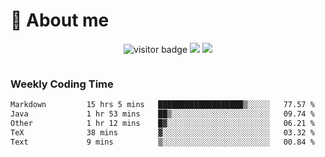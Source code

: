 <!-- ![](https://youpai.roccoshi.top/img/20200804214216.png) -->

# 🧐 About me
 
<p align="center">
<img src="https://visitor-badge.laobi.icu/badge?page_id=Lincest.Lincest&title=hits" alt="visitor badge"/>
<a href="mailto:imroccoshi@gmail.com"><img src="https://img.shields.io/badge/gmail-imroccoshi%40gmail.com-red"></a>
<a href="https://blog.roccoshi.top"><img src="https://img.shields.io/badge/blog-roccoshi-green"></a>
</p>

<div align="center">
  <img src="https://github-readme-stats.vercel.app/api?username=Lincest&show_icons=true&count_private=true&show_owner=true" alt="">
   <!-- <img src="https://github-readme-stats.vercel.app/api/wakatime?username=Moreality&v=2" alt=""/> -->
</div>

### Weekly Coding Time

<!--START_SECTION:waka-->

```txt
Markdown         15 hrs 5 mins   ███████████████████▒░░░░░   77.57 %
Java             1 hr 53 mins    ██▒░░░░░░░░░░░░░░░░░░░░░░   09.74 %
Other            1 hr 12 mins    █▓░░░░░░░░░░░░░░░░░░░░░░░   06.21 %
TeX              38 mins         ▓░░░░░░░░░░░░░░░░░░░░░░░░   03.32 %
Text             9 mins          ▒░░░░░░░░░░░░░░░░░░░░░░░░   00.84 %
```

<!--END_SECTION:waka-->



